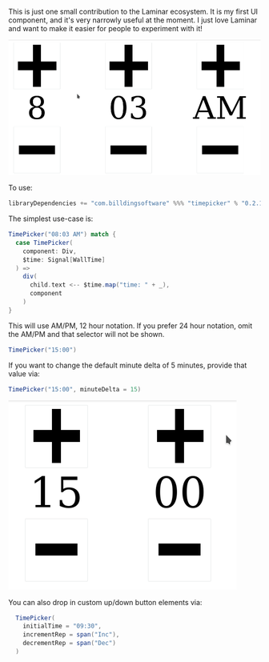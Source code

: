 This is just one small contribution to the Laminar ecosystem.
It is my first UI component, and it's very narrowly useful at the moment.
I just love Laminar and want to make it easier for people to experiment with it!

![](docs/LaminarTimePicker.gif)

To use:
```scala
libraryDependencies += "com.billdingsoftware" %%% "timepicker" % "0.2.1"
```

The simplest use-case is:
```scala
TimePicker("08:03 AM") match {
  case TimePicker(
    component: Div, 
    $time: Signal[WallTime]
  ) =>
    div(
      child.text <-- $time.map("time: " + _),
      component
    )
}
```
This will use AM/PM, 12 hour notation. If you prefer 24 hour notation, omit the AM/PM and that selector will not be 
shown.

```scala
TimePicker("15:00")
```
If you want to change the default minute delta of 5 minutes, provide that value via:
```scala
TimePicker("15:00", minuteDelta = 15)
```

![](docs/TimePicker_24hourTime_customMinuteDelta.gif)

You can also drop in custom up/down button elements via:
```scala
  TimePicker(
    initialTime = "09:30",
    incrementRep = span("Inc"),
    decrementRep = span("Dec")
  )
```